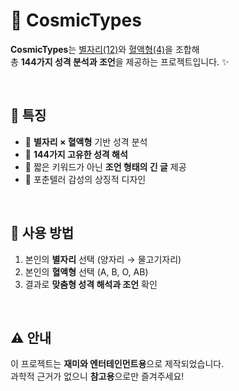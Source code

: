 # 🌌 CosmicTypes

**CosmicTypes**는 <u>별자리(12)</u>와 <u>혈액형(4)</u>을 조합해  
총 **144가지 성격 분석과 조언**을 제공하는 프로젝트입니다. ✨  

<br>

## 🔮 특징
- 🌠 **별자리 × 혈액형** 기반 성격 분석  
- 💫 **144가지 고유한 성격 해석**  
- 📜 짧은 키워드가 아닌 **조언 형태의 긴 글** 제공  
- 🎨 포춘텔러 감성의 상징적 디자인  

<br>

## 🚀 사용 방법
1. 본인의 **별자리** 선택 (양자리 → 물고기자리)  
2. 본인의 **혈액형** 선택 (A, B, O, AB)  
3. 결과로 **맞춤형 성격 해석과 조언** 확인  

<br>

## ⚠️ 안내
이 프로젝트는 **재미와 엔터테인먼트용**으로 제작되었습니다.  
과학적 근거가 없으니 **참고용**으로만 즐겨주세요!  
